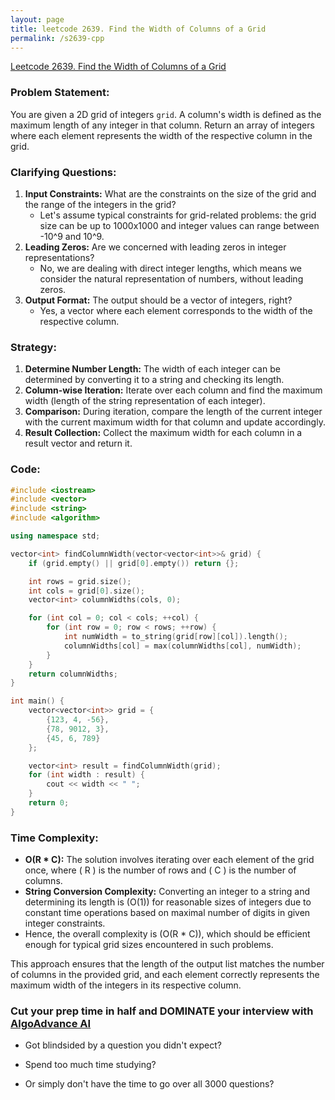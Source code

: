 ```yaml
---
layout: page
title: leetcode 2639. Find the Width of Columns of a Grid
permalink: /s2639-cpp
---
```

[Leetcode 2639. Find the Width of Columns of a Grid](https://algoadvance.github.io/algoadvance/l2639)
### Problem Statement:
You are given a 2D grid of integers `grid`. A column's width is defined as the maximum length of any integer in that column. Return an array of integers where each element represents the width of the respective column in the grid.

### Clarifying Questions:
1. **Input Constraints:** What are the constraints on the size of the grid and the range of the integers in the grid?
    - Let's assume typical constraints for grid-related problems: the grid size can be up to 1000x1000 and integer values can range between -10^9 and 10^9.
2. **Leading Zeros:** Are we concerned with leading zeros in integer representations?
    - No, we are dealing with direct integer lengths, which means we consider the natural representation of numbers, without leading zeros.
3. **Output Format:** The output should be a vector of integers, right?
    - Yes, a vector where each element corresponds to the width of the respective column.

### Strategy:
1. **Determine Number Length:** The width of each integer can be determined by converting it to a string and checking its length.
2. **Column-wise Iteration:** Iterate over each column and find the maximum width (length of the string representation of each integer).
3. **Comparison:** During iteration, compare the length of the current integer with the current maximum width for that column and update accordingly.
4. **Result Collection:** Collect the maximum width for each column in a result vector and return it.

### Code:

```cpp
#include <iostream>
#include <vector>
#include <string>
#include <algorithm>

using namespace std;

vector<int> findColumnWidth(vector<vector<int>>& grid) {
    if (grid.empty() || grid[0].empty()) return {};

    int rows = grid.size();
    int cols = grid[0].size();
    vector<int> columnWidths(cols, 0);

    for (int col = 0; col < cols; ++col) {
        for (int row = 0; row < rows; ++row) {
            int numWidth = to_string(grid[row][col]).length();
            columnWidths[col] = max(columnWidths[col], numWidth);
        }
    }
    return columnWidths;
}

int main() {
    vector<vector<int>> grid = {
        {123, 4, -56},
        {78, 9012, 3},
        {45, 6, 789}
    };

    vector<int> result = findColumnWidth(grid);
    for (int width : result) {
        cout << width << " ";
    }
    return 0;
}
```

### Time Complexity:
- **O(R * C):** The solution involves iterating over each element of the grid once, where \( R \) is the number of rows and \( C \) is the number of columns. 
- **String Conversion Complexity:** Converting an integer to a string and determining its length is \(O(1)\) for reasonable sizes of integers due to constant time operations based on maximal number of digits in given integer constraints.
- Hence, the overall complexity is \(O(R * C)\), which should be efficient enough for typical grid sizes encountered in such problems.

This approach ensures that the length of the output list matches the number of columns in the provided grid, and each element correctly represents the maximum width of the integers in its respective column.


### Cut your prep time in half and DOMINATE your interview with [AlgoAdvance AI](https://algoAdvance.com)

- Got blindsided by a question you didn't expect?

- Spend too much time studying?

- Or simply don't have the time to go over all 3000 questions?

